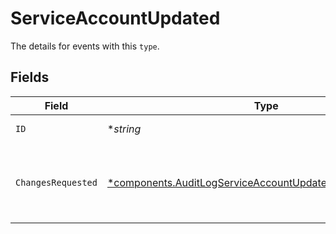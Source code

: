 # ServiceAccountUpdated

The details for events with this `type`.


## Fields

| Field                                                                                                                                 | Type                                                                                                                                  | Required                                                                                                                              | Description                                                                                                                           |
| ------------------------------------------------------------------------------------------------------------------------------------- | ------------------------------------------------------------------------------------------------------------------------------------- | ------------------------------------------------------------------------------------------------------------------------------------- | ------------------------------------------------------------------------------------------------------------------------------------- |
| `ID`                                                                                                                                  | **string*                                                                                                                             | :heavy_minus_sign:                                                                                                                    | The service account ID.                                                                                                               |
| `ChangesRequested`                                                                                                                    | [*components.AuditLogServiceAccountUpdatedChangesRequested](../../models/components/auditlogserviceaccountupdatedchangesrequested.md) | :heavy_minus_sign:                                                                                                                    | The payload used to updated the service account.                                                                                      |
